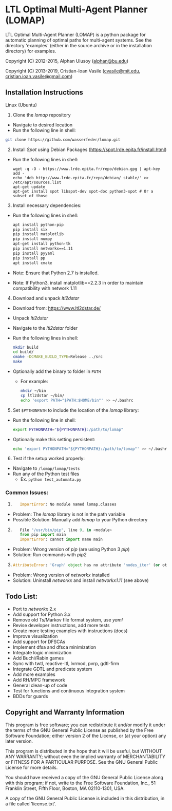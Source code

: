 LTL Optimal Multi-Agent Planner (LOMAP)
=======================================

LTL Optimal Multi-Agent Planner (LOMAP) is a python package for automatic
planning of optimal paths for multi-agent systems.
See the directory 'examples' (either in the source archive or in the
installation directory) for examples.

Copyright (C) 2012-2015, Alphan Ulusoy (alphan@bu.edu)

Copyright (C) 2013-2019, Cristian-Ioan Vasile (cvasile@mit.edu,
                                               cristian.ioan.vasile@gmail.com)

## Installation Instructions

Linux (Ubuntu)
1. Clone the _lomap_ repository
  * Navigate to desired location
  * Run the following line in shell:

  ```bash
  git clone https://github.com/wasserfeder/lomap.git
  ```

2. Install _Spot_ using Debian Packages (https://spot.lrde.epita.fr/install.html)
  * Run the following lines in shell:

    ```
    wget -q -O - https://www.lrde.epita.fr/repo/debian.gpg | apt-key add -
    echo 'deb http://www.lrde.epita.fr/repo/debian/ stable/' >> /etc/apt/sources.list
    apt-get update
    apt-get install spot libspot-dev spot-doc python3-spot # Or a subset of those
    ```

3. Install necessary dependencies:

  * Run the following lines in shell:

    ```bash
    apt install python-pip
    pip install six
    pip install matplotlib
    pip install numpy
    apt-get install python-tk
    pip install networkx==1.11
    pip install pyyaml
    pip install pp
    apt install cmake
    ```

  * Note: Ensure that Python 2.7 is installed.
  * Note: If Python3, install matplotlib==2.2.3 in order to maintain compatibility with network 1.11

4. Download and unpack _ltl2dstar_
  * Download from: https://www.ltl2dstar.de/
  * Unpack _ltl2dstar_
  * Navigate to the _ltl2dstar_ folder
  * Run the following lines in shell:

      ```bash
      mkdir build
      cd build/
      cmake -DCMAKE_BUILD_TYPE=Release ../src
      make
      ```

  * Optionally add the binary to folder in `PATH`
    * For example:

      ```bash
      mkdir ~/bin
      cp ltl2dstar ~/bin/
      echo 'export PATH="$PATH:$HOME/bin"' >> ~/.bashrc
      ```

5. Set `$PYTHONPATH` to include the location of the _lomap_ library:
  * Run the following line in shell:

      ```bash
      export PYTHONPATH="${PYTHONPATH}:/path/to/lomap"
      ```

  * Optionally make this setting persistent:

      ```bash
      echo 'export PYTHONPATH="${PYTHONPATH}:/path/to/lomap"' >> ~/.bashrc
      ```

6. Test if the setup worked properly:
  * Navigate to `/lomap/lomap/tests`
  * Run any of the Python test files
    * Ex. `python test_automata.py`

### Common Issues:
1. ```python
      ImportError: No module named lomap.classes
   ```
  * Problem: The _lomap_ library is not in the path variable
  * Possible Solution: Manually add _lomap_ to your Python directory

2. ```python
      File "/usr/bin/pip", line 9, in <module>
      from pip import main
      ImportError: cannot import name main
   ```
  * Problem: Wrong version of _pip_ (are using Python 3 _pip_)
  * Solution: Run commands with _pip2_

3. ```python
   AttributeError: 'Graph' object has no attribute 'nodes_iter' (or other graph issues)
   ```
  * Problem: Wrong version of _networkx_ installed
  * Solution: Uninstall _networkx_ and install _networkx1.11_ (see above)


## Todo List:

- Port to _networkx_ 2.x
- Add support for Python 3.x
- Remove old Ts/Markov file format system, use _yaml_
- Revise developer instructions, add more tests
- Create more testing examples with instructions (docs)
- Improve visualization
- Add support for DFSCAs
- Implement dfsa and dfsca minimization
- Integrate logic minimization
- Add Buchi/Rabin games
- Sync with twtl, reactive-ltl, lvrmod, pvrp, gdtl-firm
- Integrate GDTL and predicate system
- Add more examples
- Add RH/MPC framework
- General clean-up of code
- Test for functions and continuous integration system
- BDDs for guards

## Copyright and Warranty Information

This program is free software; you can redistribute it and/or
modify it under the terms of the GNU General Public License
as published by the Free Software Foundation; either version 2
of the License, or (at your option) any later version.

This program is distributed in the hope that it will be useful,
but WITHOUT ANY WARRANTY; without even the implied warranty of
MERCHANTABILITY or FITNESS FOR A PARTICULAR PURPOSE.  See the
GNU General Public License for more details.

You should have received a copy of the GNU General Public License
along with this program; if not, write to the Free Software
Foundation, Inc., 51 Franklin Street, Fifth Floor, Boston, MA
02110-1301, USA.

A copy of the GNU General Public License is included in this
distribution, in a file called 'license.txt'.
